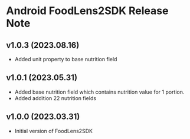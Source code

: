 # Android FoodLens2SDK Release Note
## v1.0.3 (2023.08.16)
- Added unit property to base nutrition field
## v1.0.1 (2023.05.31)
- Added base nutrition field which contains nutrition value for 1 portion.
- Added addition 22 nutrition fields
## v1.0.0 (2023.03.31)
- Initial version of FoodLens2SDK

